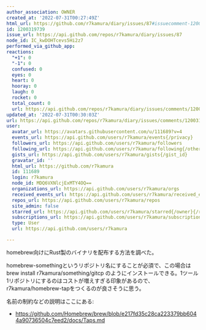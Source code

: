 ```yaml
---
author_association: OWNER
created_at: '2022-07-31T00:27:49Z'
html_url: https://github.com/r7kamura/diary/issues/87#issuecomment-1200319739
id: 1200319739
issue_url: https://api.github.com/repos/r7kamura/diary/issues/87
node_id: IC_kwDOHTcevs5Hi2z7
performed_via_github_app: 
reactions:
  "+1": 0
  "-1": 0
  confused: 0
  eyes: 0
  heart: 0
  hooray: 0
  laugh: 0
  rocket: 0
  total_count: 0
  url: https://api.github.com/repos/r7kamura/diary/issues/comments/1200319739/reactions
updated_at: '2022-07-31T00:30:03Z'
url: https://api.github.com/repos/r7kamura/diary/issues/comments/1200319739
user:
  avatar_url: https://avatars.githubusercontent.com/u/111689?v=4
  events_url: https://api.github.com/users/r7kamura/events{/privacy}
  followers_url: https://api.github.com/users/r7kamura/followers
  following_url: https://api.github.com/users/r7kamura/following{/other_user}
  gists_url: https://api.github.com/users/r7kamura/gists{/gist_id}
  gravatar_id: ''
  html_url: https://github.com/r7kamura
  id: 111689
  login: r7kamura
  node_id: MDQ6VXNlcjExMTY4OQ==
  organizations_url: https://api.github.com/users/r7kamura/orgs
  received_events_url: https://api.github.com/users/r7kamura/received_events
  repos_url: https://api.github.com/users/r7kamura/repos
  site_admin: false
  starred_url: https://api.github.com/users/r7kamura/starred{/owner}{/repo}
  subscriptions_url: https://api.github.com/users/r7kamura/subscriptions
  type: User
  url: https://api.github.com/users/r7kamura

---
```

homebrew向けにRust製のバイナリを配布する方法を調べた。

homebrew-somethingというリポジトリ名にすることが必須で、この場合は brew install r7kamura/something/gitcp のようにインストールできる。1ツール1リポジトリにするのはコストが増えすぎる印象があるので、r7kamura/homebrew-tapをつくるのが良さそうに思う。

名前の制約などの説明はここにある:

- https://github.com/Homebrew/brew/blob/e217fd35c28ca223379bb6044a90736504c7eed2/docs/Taps.md